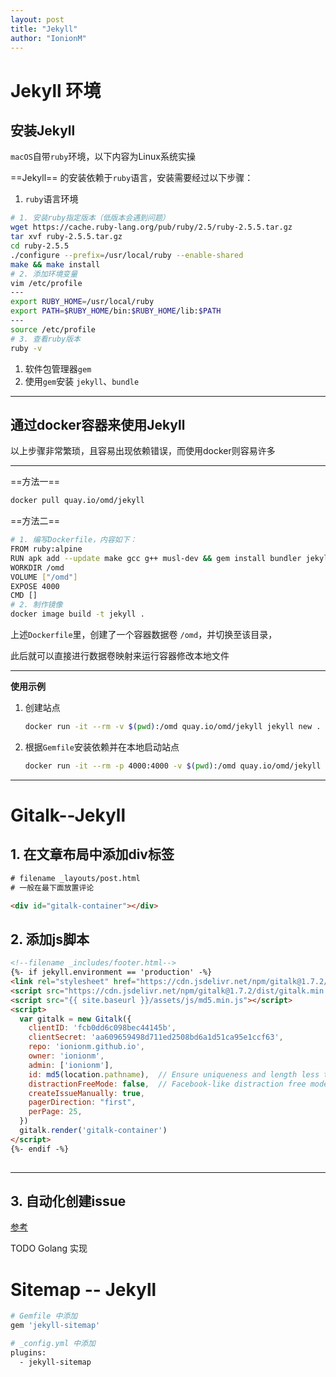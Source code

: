 ```yaml
---
layout: post
title: "Jekyll"
author: "IonionM"
---
```

# Jekyll 环境

## 安装Jekyll

`macOS`自带`ruby`环境，以下内容为Linux系统实操

==Jekyll== 的安装依赖于`ruby`语言，安装需要经过以下步骤：

1. `ruby`语言环境

```bash
# 1. 安装ruby指定版本（低版本会遇到问题）
wget https://cache.ruby-lang.org/pub/ruby/2.5/ruby-2.5.5.tar.gz
tar xvf ruby-2.5.5.tar.gz
cd ruby-2.5.5
./configure --prefix=/usr/local/ruby --enable-shared
make && make install
# 2. 添加环境变量
vim /etc/profile
---
export RUBY_HOME=/usr/local/ruby
export PATH=$RUBY_HOME/bin:$RUBY_HOME/lib:$PATH
---
source /etc/profile
# 3. 查看ruby版本
ruby -v
```



1. 软件包管理器`gem`
2. 使用`gem`安装 `jekyll`、`bundle`

---

## 通过docker容器来使用Jekyll

以上步骤非常繁琐，且容易出现依赖错误，而使用docker则容易许多

---

==方法一==

```bash
docker pull quay.io/omd/jekyll
```

==方法二==

```bash
# 1. 编写Dockerfile，内容如下：
FROM ruby:alpine
RUN apk add --update make gcc g++ musl-dev && gem install bundler jekyll
WORKDIR /omd
VOLUME ["/omd"]
EXPOSE 4000
CMD []
# 2. 制作镜像
docker image build -t jekyll .
```

上述`Dockerfile`里，创建了一个容器数据卷 `/omd`，并切换至该目录，

此后就可以直接进行数据卷映射来运行容器修改本地文件

---

**使用示例**

1. 创建站点

   ```bash
   docker run -it --rm -v $(pwd):/omd quay.io/omd/jekyll jekyll new .
   ```

2. 根据`Gemfile`安装依赖并在本地启动站点

   ```bash
   docker run -it --rm -p 4000:4000 -v $(pwd):/omd quay.io/omd/jekyll sh -c "bundle install; jekyll serve --host=0.0.0.0 --livereload"
   ```

---

# Gitalk--Jekyll

## 1. 在文章布局中添加div标签

```html
# filename _layouts/post.html
# 一般在最下面放置评论

<div id="gitalk-container"></div> 
```

## 2. 添加js脚本

```html
<!--filename _includes/footer.html-->
{%- if jekyll.environment == 'production' -%}
<link rel="stylesheet" href="https://cdn.jsdelivr.net/npm/gitalk@1.7.2/dist/gitalk.css">
<script src="https://cdn.jsdelivr.net/npm/gitalk@1.7.2/dist/gitalk.min.js"></script>
<script src="{{ site.baseurl }}/assets/js/md5.min.js"></script>
<script>
  var gitalk = new Gitalk({
    clientID: 'fcb0dd6c098bec44145b',
    clientSecret: 'aa609659498d711ed2508bd6a1d51ca95e1ccf63',
    repo: 'ionionm.github.io',
    owner: 'ionionm',
    admin: ['ionionm'],
    id: md5(location.pathname),  // Ensure uniqueness and length less than 50
    distractionFreeMode: false,  // Facebook-like distraction free mode
    createIssueManually: true,
    pagerDirection: "first",
    perPage: 25,
  })
  gitalk.render('gitalk-container')
</script>
{%- endif -%}    
            
```

---

## 3. 自动化创建issue

[参考](https://draveness.me/git-comments-initialize/)

TODO Golang 实现

# Sitemap -- Jekyll

```bash
# Gemfile 中添加
gem 'jekyll-sitemap'

# _config.yml 中添加
plugins:
  - jekyll-sitemap
```